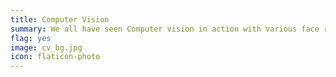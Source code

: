 ```yaml
---
title: Computer Vision
summary: We all have seen Computer vision in action with various face recognition applications and COVID Masks. Computer Vision is the next Big Thing and something that is going to capture a large part of the next years so it makes a lot of sense to learn it.  CV comprises of tasks such as Image Classification, Detection, Instance Segmentation etc.
flag: yes
image: cv_bg.jpg
icon: flaticon-photo
---     
```

         